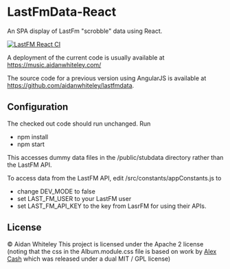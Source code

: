 # LastFmData-React

An SPA display of LastFm "scrobble" data using React.

[![LastFM React CI](https://github.com/aidanwhiteley/lastfmdata-react/workflows/LastFM%20React%20CI/badge.svg)](https://github.com/aidanwhiteley/lastfmdata-react/actions?query=workflow%3A%22LastFM+React+CI%22)

A deployment of the current code is usually available at https://music.aidanwhiteley.com/

The source code for a previous version using AngularJS is available at https://github.com/aidanwhiteley/lastfmdata.

## Configuration

The checked out code should run unchanged. Run

- npm install
- npm start

This accesses dummy data files in the /public/stubdata directory rather than the LastFM API.

To access data from the LastFM API, edit /src/constants/appConstants.js to

- change DEV_MODE to false
- set LAST_FM_USER to your LastFM user
- set LAST_FM_API_KEY to the key from LasrFM for using their APIs.

## License

&copy; Aidan Whiteley
This project is licensed under the Apache 2 license (noting that the css in the Album.module.css file is based on work by [Alex Cash](https://github.com/alexcash/jQuery.last.fm) which was released under a dual MIT / GPL license)
